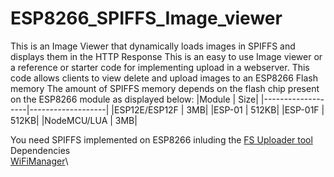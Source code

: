 # ESP8266_SPIFFS_Image_viewer
This is an Image Viewer that dynamically loads images in SPIFFS and displays them in the HTTP Response
This is an easy to use Image viewer or a reference or starter code for implementing upload in a webserver.
This code allows clients to view delete and upload images to an ESP8266 Flash memory
The amount of SPIFFS memory depends on the flash chip present on the ESP8266 module as displayed below:
|Module             |               Size|
|-------------------|-------------------|
|ESP12E/ESP12F      |               3MB|
|ESP-01             |               512KB|
|ESP-01F            |               512KB|
|NodeMCU/LUA        |               3MB|

You need SPIFFS implemented on ESP8266 inluding the [FS Uploader tool](https://randomnerdtutorials.com/install-esp8266-filesystem-uploader-arduino-ide/)\
Dependencies\
[WiFiManager](https://github.com/tzapu/WiFiManager)\
